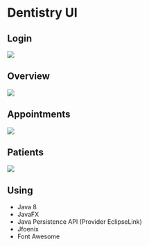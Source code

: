 # Dentistry UI

## Login    
![](https://firebasestorage.googleapis.com/v0/b/lamuzeu-ad6d4.appspot.com/o/login.PNG?alt=media&token=15fbc4bd-b5c7-4083-ac62-97c2283b5e56)

## Overview
![](https://firebasestorage.googleapis.com/v0/b/lamuzeu-ad6d4.appspot.com/o/preze.PNG?alt=media&token=e21b501b-728f-4a80-a1dc-611d1839757a)

## Appointments
![](https://firebasestorage.googleapis.com/v0/b/lamuzeu-ad6d4.appspot.com/o/program.PNG?alt=media&token=41ec987e-abe4-4d81-b660-77437c064b33)

## Patients
![](https://firebasestorage.googleapis.com/v0/b/lamuzeu-ad6d4.appspot.com/o/pacienti.PNG?alt=media&token=ed7ea8a1-d354-42c6-b921-3d15b640957b)

## Using
- Java 8
- JavaFX
- Java Persistence API (Provider EclipseLink)
- Jfoenix 
- Font Awesome

